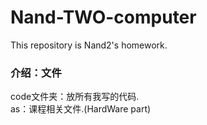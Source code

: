 # Nand-TWO-computer
This repository is Nand2's homework.
### 介绍：文件
code文件夹：放所有我写的代码.  
as：课程相关文件.(HardWare part)

